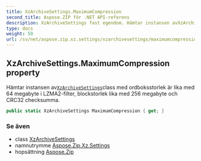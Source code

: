 ```yaml
---
title: XzArchiveSettings.MaximumCompression
second_title: Aspose.ZIP för .NET API-referens
description: XzArchiveSettings fast egendom. Hämtar instansen avXzArchiveSettingsclass med ordboksstorlek är lika med 64 megabyte i LZMA2filter blockstorlek lika med 256 megabyte och CRC32 checksumma.
type: docs
weight: 50
url: /sv/net/aspose.zip.xz.settings/xzarchivesettings/maximumcompression/
---
```

## XzArchiveSettings.MaximumCompression property

Hämtar instansen av[`XzArchiveSettings`](../)class med ordboksstorlek är lika med 64 megabyte i LZMA2-filter, blockstorlek lika med 256 megabyte och CRC32 checksumma.

```csharp
public static XzArchiveSettings MaximumCompression { get; }
```

### Se även

* class [XzArchiveSettings](../)
* namnutrymme [Aspose.Zip.Xz.Settings](../../xzarchivesettings/)
* hopsättning [Aspose.Zip](../../../)


